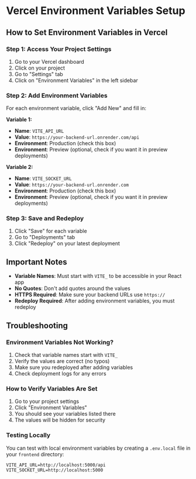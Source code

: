 # Vercel Environment Variables Setup

## How to Set Environment Variables in Vercel

### Step 1: Access Your Project Settings
1. Go to your Vercel dashboard
2. Click on your project
3. Go to "Settings" tab
4. Click on "Environment Variables" in the left sidebar

### Step 2: Add Environment Variables
For each environment variable, click "Add New" and fill in:

**Variable 1:**
- **Name**: `VITE_API_URL`
- **Value**: `https://your-backend-url.onrender.com/api`
- **Environment**: Production (check this box)
- **Environment**: Preview (optional, check if you want it in preview deployments)

**Variable 2:**
- **Name**: `VITE_SOCKET_URL`
- **Value**: `https://your-backend-url.onrender.com`
- **Environment**: Production (check this box)
- **Environment**: Preview (optional, check if you want it in preview deployments)

### Step 3: Save and Redeploy
1. Click "Save" for each variable
2. Go to "Deployments" tab
3. Click "Redeploy" on your latest deployment

## Important Notes

- **Variable Names**: Must start with `VITE_` to be accessible in your React app
- **No Quotes**: Don't add quotes around the values
- **HTTPS Required**: Make sure your backend URLs use `https://`
- **Redeploy Required**: After adding environment variables, you must redeploy

## Troubleshooting

### Environment Variables Not Working?
1. Check that variable names start with `VITE_`
2. Verify the values are correct (no typos)
3. Make sure you redeployed after adding variables
4. Check deployment logs for any errors

### How to Verify Variables Are Set
1. Go to your project settings
2. Click "Environment Variables"
3. You should see your variables listed there
4. The values will be hidden for security

### Testing Locally
You can test with local environment variables by creating a `.env.local` file in your `frontend` directory:
```
VITE_API_URL=http://localhost:5000/api
VITE_SOCKET_URL=http://localhost:5000
``` 